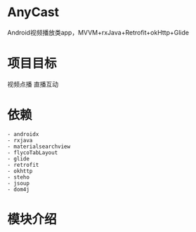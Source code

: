 # AnyCast
Android视频播放类app，MVVM+rxJava+Retrofit+okHttp+Glide

# 项目目标
视频点播
直播互动

# 依赖
    - androidx
    - rxjava
    - materialsearchview
    - flycoTabLayout
    - glide
    - retrofit
    - okhttp
    - steho
    - jsoup
    - dom4j

# 模块介绍
